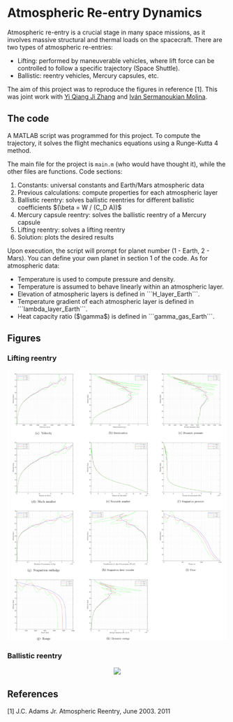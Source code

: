 # Atmospheric Re-entry Dynamics

Atmospheric re-entry is a crucial stage in many space missions, as it involves massive structural and thermal loads on the spacecraft. There are two types of atmospheric re-entries:
<ul>
  <li>Lifting: performed by maneuverable vehicles, where lift force can be controlled to follow a specific trajectory (Space Shuttle).</li>
  <li>Ballistic: reentry vehicles, Mercury capsules, etc. </li>
</ul> 

The aim of this project was to reproduce the figures in reference [1]. This was joint work with [Yi Qiang Ji Zhang](https://github.com/yiqiangjizhang) and [Iván Sermanoukian Molina](https://github.com/Ivan-Sermanoukian).

## The code

A MATLAB script was programmed for this project. To compute the trajectory, it solves the flight mechanics equations using a Runge-Kutta 4 method. 

The main file for the project is  ```main.m``` (who would have thought it), while the other files are functions. Code sections:
<ol>
  <li>Constants: universal constants and Earth/Mars atmospheric data</li>
  <li>Previous calculations: compute properties for each atmospheric layer</li>
  <li>Ballistic reentry: solves ballistic reentries for different ballistic coefficients $(\beta = W / (C_D A))$</li>
  <li>Mercury capsule reentry: solves the ballistic reentry of a Mercury capsule</li>
  <li>Lifting reentry: solves a lifting reentry</li>
  <li>Solution: plots the desired results</li>
</ol> 

Upon execution, the script will prompt for planet number (1 - Earth, 2 - Mars). You can define your own planet in section 1 of the code. As for atmospheric data:
<ul>
  <li>Temperature is used to compute pressure and density.</li>
  <li>Temperature is assumed to behave linearly within an atmospheric layer.</li>
  <li>Elevation of atmospheric layers is defined in ```H_layer_Earth```.</li>
  <li>Temperature gradient of each atmospheric layer is defined in ```lambda_layer_Earth```.</li>
  <li>Heat capacity ratio ($\gamma$) is defined in ```gamma_gas_Earth```.</li>
</ul> 


## Figures

### Lifting reentry

<p align="center">
  <img src="./readme_images/lifting.svg">
</p>

### Ballistic reentry

<p align="center">
  <img src="./readme_images/ballistic.svg">
</p>

## References

[1] J.C. Adams Jr. Atmospheric Reentry, June 2003. 2011